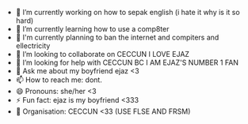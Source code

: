 
- 🔭 I’m currently working on how to sepak english (i hate it why is it so hard)
- 🌱 I’m currently learning how to use a comp8ter 
- 💍 I'm currently planning to ban the internet and compiters and ellectricity 
- 👯 I’m looking to collaborate on CECCUN I LOVE EJAZ
- 🤔 I’m looking for help with CECCUN BC I AM EJAZ'S NUMBER 1 FAN
- 💬 Ask me about my boyfriend ejaz <3
- 📫 How to reach me: dont.
- 😄 Pronouns: she/her <3
- ⚡ Fun fact: ejaz is my boyfriend <333
- 🎀 Organisation: CECCUN <33 (USE FLSE AND FRSM)
